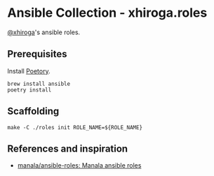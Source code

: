 # Ansible Collection - xhiroga.roles
[@xhiroga](https://github.com/xhiroga)'s ansible roles.


## Prerequisites

Install [Poetory](https://python-poetry.org/).

```shell
brew install ansible
poetry install
```

## Scaffolding

```shell
make -C ./roles init ROLE_NAME=${ROLE_NAME}
```

## References and inspiration

- [manala/ansible\-roles: Manala ansible roles](https://github.com/manala/ansible-roles)

